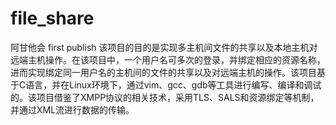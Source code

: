 file_share
==========


阿甘他会
first publish
该项目的目的是实现多主机间文件的共享以及本地主机对远端主机操作。在该项目中，一个用户名可多次的登录，并绑定相应的资源名称，进而实现绑定同一用户名的主机间的文件的共享以及对远端主机的操作。该项目基于C语言，并在Linux环境下，通过vim、gcc、gdb等工具进行编写、编译和调试的。该项目借鉴了XMPP协议的相关技术，采用TLS、SALS和资源绑定等机制，并通过XML流进行数据的传输。

